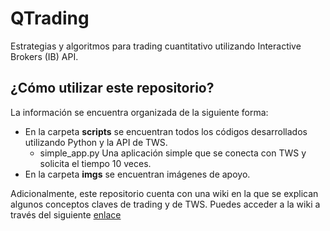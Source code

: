 # QTrading
Estrategias y algoritmos para trading cuantitativo utilizando Interactive Brokers (IB) API.

## ¿Cómo utilizar este repositorio?
La información se encuentra organizada de la siguiente forma:

* En la carpeta **scripts** se encuentran todos los códigos desarrollados utilizando Python y la API de TWS.
    * simple_app.py Una aplicación simple que se conecta con TWS y solicita el tiempo 10 veces.
* En la carpeta **imgs** se encuentran imágenes de apoyo.

Adicionalmente, este repositorio cuenta con una wiki en la que se explican algunos conceptos claves de trading y de TWS. Puedes acceder a la wiki a través del siguiente [enlace](https://github.com/sergiosierram/QTrading/wiki)
